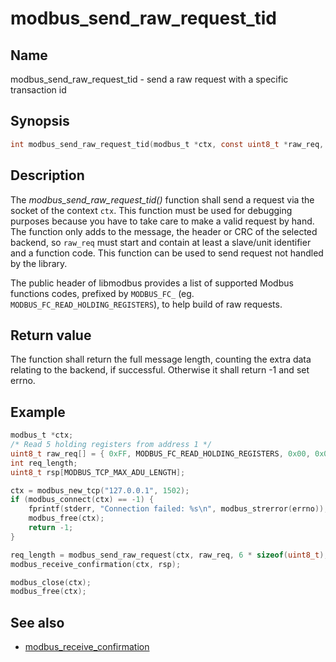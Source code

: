 # modbus_send_raw_request_tid

## Name

modbus_send_raw_request_tid - send a raw request with a specific transaction id

## Synopsis

```c
int modbus_send_raw_request_tid(modbus_t *ctx, const uint8_t *raw_req, int raw_req_length, int tid);
```

## Description

The *modbus_send_raw_request_tid()* function shall send a request via the socket of
the context `ctx`. This function must be used for debugging purposes because you
have to take care to make a valid request by hand. The function only adds to the
message, the header or CRC of the selected backend, so `raw_req` must start and
contain at least a slave/unit identifier and a function code. This function can
be used to send request not handled by the library.

The public header of libmodbus provides a list of supported Modbus functions
codes, prefixed by `MODBUS_FC_` (eg. `MODBUS_FC_READ_HOLDING_REGISTERS`), to help
build of raw requests.

## Return value

The function shall return the full message length, counting the extra data
relating to the backend, if successful. Otherwise it shall return -1 and set
errno.

## Example

```c
modbus_t *ctx;
/* Read 5 holding registers from address 1 */
uint8_t raw_req[] = { 0xFF, MODBUS_FC_READ_HOLDING_REGISTERS, 0x00, 0x01, 0x0, 0x05 };
int req_length;
uint8_t rsp[MODBUS_TCP_MAX_ADU_LENGTH];

ctx = modbus_new_tcp("127.0.0.1", 1502);
if (modbus_connect(ctx) == -1) {
    fprintf(stderr, "Connection failed: %s\n", modbus_strerror(errno));
    modbus_free(ctx);
    return -1;
}

req_length = modbus_send_raw_request(ctx, raw_req, 6 * sizeof(uint8_t), 0);
modbus_receive_confirmation(ctx, rsp);

modbus_close(ctx);
modbus_free(ctx);
```

## See also

- [modbus_receive_confirmation](modbus_receive_confirmation.md)
